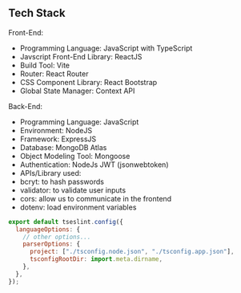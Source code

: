 ## Tech Stack

Front-End:

- Programming Language: JavaScript with TypeScript
- Javscript Front-End Library: ReactJS
- Build Tool: Vite
- Router: React Router
- CSS Component Library: React Bootstrap
- Global State Manager: Context API

Back-End:

- Programming Language: JavaScript
- Environment: NodeJS
- Framework: ExpressJS
- Database: MongoDB Atlas
- Object Modeling Tool: Mongoose
- Authentication: NodeJs JWT (jsonwebtoken)
- APIs/Library used:
- bcryt: to hash passwords
- validator: to validate user inputs
- cors: allow us to communicate in the frontend
- dotenv: load environment variables

```js
export default tseslint.config({
  languageOptions: {
    // other options...
    parserOptions: {
      project: ["./tsconfig.node.json", "./tsconfig.app.json"],
      tsconfigRootDir: import.meta.dirname,
    },
  },
});
```

